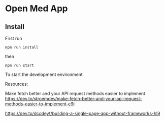 # Open Med App

## Install

First run

`npm run install`

then

`npm run start`

To start the development environment

Resources:

Make fetch better and your API request methods easier to implement
https://dev.to/stroemdev/make-fetch-better-and-your-api-request-methods-easier-to-implement-e9i

https://dev.to/dcodeyt/building-a-single-page-app-without-frameworks-hl9
